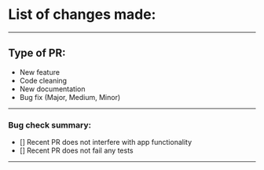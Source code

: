 # List of changes made:



------------------------------------------------------------

## Type of PR:

* New feature
* Code cleaning
* New documentation
* Bug fix (Major, Medium, Minor)

-------------------------------------------------------------

### Bug check summary:

- [] Recent PR does not interfere with app functionality
- [] Recent PR does not fail any tests

------------------------------------------------------------

<!---
Example: 
Fix|Update for EzMail/PR-Number/name_of_fix
--->